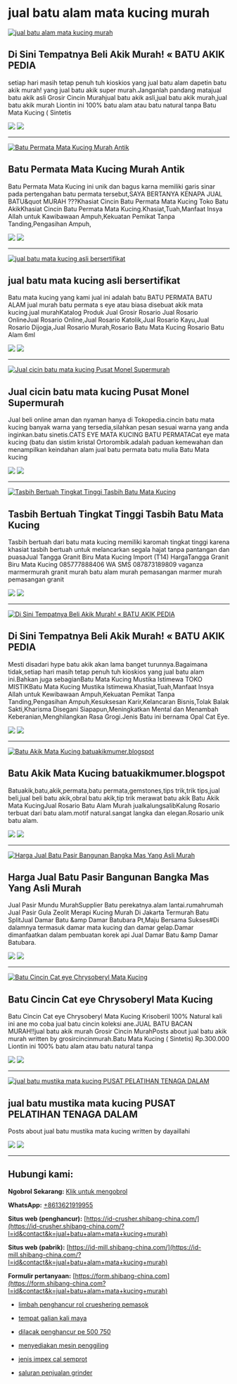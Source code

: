 # jual batu alam mata kucing murah

<a href="https://swt.shibang-china.com/?l=id&img&k=jual+batu+alam+mata+kucing+murah" target="_blank">![jual batu alam mata kucing murah](http://static.shibang-china.com/all-800x300/279.jpg)</a>

## Di Sini Tempatnya Beli Akik Murah! « BATU AKIK PEDIA
setiap hari masih tetap penuh tuh kioskios yang jual batu alam dapetin batu akik murah! yang jual batu akik super murah.Janganlah pandang matajual batu akik asli Grosir Cincin Murahjual batu akik asli,jual batu akik murah,jual batu akik murah Liontin ini 100% batu alam atau batu natural tanpa Batu Mata Kucing ( Sintetis


<a href="https://whatsapp.shibangsoft.com/WhatsApp.php" target="_blank" title="WhatsApp">![](http://static.shibang-china.com/icon/whatsapp.png)</a> <a href="https://swt.shibang-china.com/?l=id&icon&k=jual+batu+alam+mata+kucing+murah" target="_blank">![](http://static.shibang-china.com/icon/chat-id.png)</a>

---

<a href="https://swt.shibang-china.com/?l=id&img&k=jual+batu+alam+mata+kucing+murah" target="_blank">![Batu Permata Mata Kucing Murah Antik](http://static.shibang-china.com/all-800x300/1216.jpg)</a>

## Batu Permata Mata Kucing Murah Antik
Batu Permata Mata Kucing ini unik dan bagus karna memiliki garis sinar pada pertengahan batu permata tersebut,SAYA BERTANYA KENAPA JUAL BATU&quot MURAH ???Khasiat Cincin Batu Permata Mata Kucing Toko Batu AkikKhasiat Cincin Batu Permata Mata Kucing.Khasiat,Tuah,Manfaat Insya Allah untuk Kawibawaan Ampuh,Kekuatan Pemikat Tanpa Tanding,Pengasihan Ampuh,


<a href="https://whatsapp.shibangsoft.com/WhatsApp.php" target="_blank" title="WhatsApp">![](http://static.shibang-china.com/icon/whatsapp.png)</a> <a href="https://swt.shibang-china.com/?l=id&icon&k=jual+batu+alam+mata+kucing+murah" target="_blank">![](http://static.shibang-china.com/icon/chat-id.png)</a>

---

<a href="https://swt.shibang-china.com/?l=id&img&k=jual+batu+alam+mata+kucing+murah" target="_blank">![jual batu mata kucing asli bersertifikat](http://static.shibang-china.com/all-800x300/1451.jpg)</a>

## jual batu mata kucing asli bersertifikat
Batu mata kucing yang kami jual ini adalah batu BATU PERMATA BATU ALAM jual murah batu permata s eye atau biasa disebuat akik mata kucing.jual murahKatalog Produk Jual Grosir Rosario Jual Rosario OnlineJual Rosario Online,Jual Rosario Katolik,Jual Rosario Kayu,Jual Rosario Dijogja,Jual Rosario Murah,Rosario Batu Mata Kucing Rosario Batu Alam 6ml


<a href="https://whatsapp.shibangsoft.com/WhatsApp.php" target="_blank" title="WhatsApp">![](http://static.shibang-china.com/icon/whatsapp.png)</a> <a href="https://swt.shibang-china.com/?l=id&icon&k=jual+batu+alam+mata+kucing+murah" target="_blank">![](http://static.shibang-china.com/icon/chat-id.png)</a>

---

<a href="https://swt.shibang-china.com/?l=id&img&k=jual+batu+alam+mata+kucing+murah" target="_blank">![Jual cicin batu mata kucing Pusat Monel Supermurah](http://static.shibang-china.com/all-800x300/813.jpg)</a>

## Jual cicin batu mata kucing Pusat Monel Supermurah
Jual beli online aman dan nyaman hanya di Tokopedia.cincin batu mata kucing banyak warna yang tersedia,silahkan pesan sesuai warna yang anda inginkan.batu sinetis.CATS EYE MATA KUCING BATU PERMATACat eye mata kucing (batu dan sistim kristal Ortorombik.adalah paduan kemewahan dan menampilkan keindahan alam jual batu permata batu mulia Batu Mata kucing


<a href="https://whatsapp.shibangsoft.com/WhatsApp.php" target="_blank" title="WhatsApp">![](http://static.shibang-china.com/icon/whatsapp.png)</a> <a href="https://swt.shibang-china.com/?l=id&icon&k=jual+batu+alam+mata+kucing+murah" target="_blank">![](http://static.shibang-china.com/icon/chat-id.png)</a>

---

<a href="https://swt.shibang-china.com/?l=id&img&k=jual+batu+alam+mata+kucing+murah" target="_blank">![Tasbih Bertuah Tingkat Tinggi Tasbih Batu Mata Kucing](http://static.shibang-china.com/all-800x300/1128.jpg)</a>

## Tasbih Bertuah Tingkat Tinggi Tasbih Batu Mata Kucing
Tasbih bertuah dari batu mata kucing memiliki karomah tingkat tinggi karena khasiat tasbih bertuah untuk melancarkan segala hajat tanpa pantangan dan puasaJual Tangga Granit Biru Mata Kucing Import (T14) HargaTangga Granit Biru Mata Kucing 085777888406 WA SMS 087873189809 vaganza marmermurah granit murah batu alam murah pemasangan marmer murah pemasangan granit


<a href="https://whatsapp.shibangsoft.com/WhatsApp.php" target="_blank" title="WhatsApp">![](http://static.shibang-china.com/icon/whatsapp.png)</a> <a href="https://swt.shibang-china.com/?l=id&icon&k=jual+batu+alam+mata+kucing+murah" target="_blank">![](http://static.shibang-china.com/icon/chat-id.png)</a>

---

<a href="https://swt.shibang-china.com/?l=id&img&k=jual+batu+alam+mata+kucing+murah" target="_blank">![Di Sini Tempatnya Beli Akik Murah! « BATU AKIK PEDIA](http://static.shibang-china.com/all-800x300/213.jpg)</a>

## Di Sini Tempatnya Beli Akik Murah! « BATU AKIK PEDIA
Mesti disadari hype batu akik akan lama banget turunnya.Bagaimana tidak,setiap hari masih tetap penuh tuh kioskios yang jual batu alam ini.Bahkan juga sebagianBatu Mata Kucing Mustika Istimewa TOKO MISTIKBatu Mata Kucing Mustika Istimewa.Khasiat,Tuah,Manfaat Insya Allah untuk Kewibawaan Ampuh,Kekuatan Pemikat Tanpa Tanding,Pengasihan Ampuh,Kesuksesan Karir,Kelancaran Bisnis,Tolak Balak Sakti,Kharisma Disegani Siapapun,Meningkatkan Mental dan Menambah Keberanian,Menghilangkan Rasa Grogi.Jenis Batu ini bernama Opal Cat Eye.


<a href="https://whatsapp.shibangsoft.com/WhatsApp.php" target="_blank" title="WhatsApp">![](http://static.shibang-china.com/icon/whatsapp.png)</a> <a href="https://swt.shibang-china.com/?l=id&icon&k=jual+batu+alam+mata+kucing+murah" target="_blank">![](http://static.shibang-china.com/icon/chat-id.png)</a>

---

<a href="https://swt.shibang-china.com/?l=id&img&k=jual+batu+alam+mata+kucing+murah" target="_blank">![Batu Akik Mata Kucing batuakikmumer.blogspot](http://static.shibang-china.com/all-800x300/863.jpg)</a>

## Batu Akik Mata Kucing batuakikmumer.blogspot
Batuakik,batu,akik,permata,batu permata,gemstones,tips trik,trik tips,jual beli,jual beli batu akik,obral batu akik,tip trik merawat batu akik Batu Akik Mata KucingJual Rosario Batu Alam Murah jualkalungsalibKalung Rosario terbuat dari batu alam.motif natural.sangat langka dan elegan.Rosario unik batu alam.


<a href="https://whatsapp.shibangsoft.com/WhatsApp.php" target="_blank" title="WhatsApp">![](http://static.shibang-china.com/icon/whatsapp.png)</a> <a href="https://swt.shibang-china.com/?l=id&icon&k=jual+batu+alam+mata+kucing+murah" target="_blank">![](http://static.shibang-china.com/icon/chat-id.png)</a>

---

<a href="https://swt.shibang-china.com/?l=id&img&k=jual+batu+alam+mata+kucing+murah" target="_blank">![Harga Jual Batu Pasir Bangunan Bangka Mas Yang Asli Murah](http://static.shibang-china.com/all-800x300/16.jpg)</a>

## Harga Jual Batu Pasir Bangunan Bangka Mas Yang Asli Murah
Jual Pasir Mundu MurahSupplier Batu perekatnya.alam lantai.rumahrumah Jual Pasir Gula Zeolit Merapi Kucing Murah Di Jakarta Termurah Batu SplitJual Damar Batu &amp Damar Batubara Pt,Maju Bersama Sukses#Di dalamnya termasuk damar mata kucing dan damar gelap.Damar dimanfaatkan dalam pembuatan korek api Jual Damar Batu &amp Damar Batubara.


<a href="https://whatsapp.shibangsoft.com/WhatsApp.php" target="_blank" title="WhatsApp">![](http://static.shibang-china.com/icon/whatsapp.png)</a> <a href="https://swt.shibang-china.com/?l=id&icon&k=jual+batu+alam+mata+kucing+murah" target="_blank">![](http://static.shibang-china.com/icon/chat-id.png)</a>

---

<a href="https://swt.shibang-china.com/?l=id&img&k=jual+batu+alam+mata+kucing+murah" target="_blank">![Batu Cincin Cat eye Chrysoberyl Mata Kucing](http://static.shibang-china.com/all-800x300/913.jpg)</a>

## Batu Cincin Cat eye Chrysoberyl Mata Kucing
Batu Cincin Cat eye Chrysoberyl Mata Kucing Krisoberil 100% Natural kali ini ane mo coba jual batu cincin koleksi ane.JUAL BATU BACAN MURAH!!jual batu akik murah Grosir Cincin MurahPosts about jual batu akik murah written by grosircincinmurah.Batu Mata Kucing ( Sintetis) Rp.300.000 Liontin ini 100% batu alam atau batu natural tanpa


<a href="https://whatsapp.shibangsoft.com/WhatsApp.php" target="_blank" title="WhatsApp">![](http://static.shibang-china.com/icon/whatsapp.png)</a> <a href="https://swt.shibang-china.com/?l=id&icon&k=jual+batu+alam+mata+kucing+murah" target="_blank">![](http://static.shibang-china.com/icon/chat-id.png)</a>

---

<a href="https://swt.shibang-china.com/?l=id&img&k=jual+batu+alam+mata+kucing+murah" target="_blank">![jual batu mustika mata kucing PUSAT PELATIHAN TENAGA DALAM](http://static.shibang-china.com/all-800x300/520.jpg)</a>

## jual batu mustika mata kucing PUSAT PELATIHAN TENAGA DALAM
Posts about jual batu mustika mata kucing written by dayaillahi

<a href="https://whatsapp.shibangsoft.com/WhatsApp.php" target="_blank" title="WhatsApp">![](http://static.shibang-china.com/icon/whatsapp.png)</a> <a href="https://swt.shibang-china.com/?l=id&icon&k=jual+batu+alam+mata+kucing+murah" target="_blank">![](http://static.shibang-china.com/icon/chat-id.png)</a>

---
## Hubungi kami:

**Ngobrol Sekarang:** [Klik untuk mengobrol](https://swt.shibang-china.com?l=id&contact&k=jual+batu+alam+mata+kucing+murah)

**WhatsApp:**  [+8613621919955](https://whatsapp.shibangsoft.com/WhatsApp.php)

**Situs web (penghancur):** [https://id-crusher.shibang-china.com/](https://id-crusher.shibang-china.com/?l=id&contact&k=jual+batu+alam+mata+kucing+murah)

**Situs web (pabrik):** [https://id-mill.shibang-china.com/](https://id-mill.shibang-china.com/?l=id&contact&k=jual+batu+alam+mata+kucing+murah)

**Formulir pertanyaan:** [https://form.shibang-china.com](https://form.shibang-china.com?l=id&contact&k=jual+batu+alam+mata+kucing+murah)

* [limbah penghancur rol crueshering pemasok](../36/limbah%20penghancur%20rol%20crueshering%20pemasok.md)

* [tempat galian kali maya](../40/tempat%20galian%20kali%20maya.md)

* [dilacak penghancur pe 500 750](../37/dilacak%20penghancur%20pe%20500%20750.md)

* [menyediakan mesin penggiling](../40/menyediakan%20mesin%20penggiling.md)

* [jenis impex cal semprot](../40/jenis%20impex%20cal%20semprot.md)

* [saluran penjualan grinder](../40/saluran%20penjualan%20grinder.md)